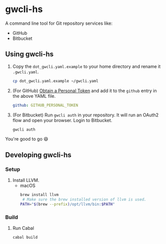 # gwcli-hs

A command line tool for Git repository services like:
- GitHub
- Bitbucket

## Using gwcli-hs

1. Copy the `dot_gwcli.yaml.example` to your home directory and rename it `.gwcli.yaml`.
    ```bash
    cp dot_gwcli.yaml.example ~/gwcli.yaml
    ```
1. (For GitHub) [Obtain a Personal Token](https://docs.github.com/en/free-pro-team@latest/github/authenticating-to-github/creating-a-personal-access-token) and add it to the `github` entry in the above YAML file.
    ```yaml
    github: GITHUB_PERSONAL_TOKEN
    ```
1. (For Bitbucket) Run `gwcli auth` in your repository. It will run an OAuth2 flow and open your browser. Login to Bitbucket.
    ```bash
    gwcli auth
    ```

You're good to go :smile:


## Developing gwcli-hs

### Setup

1. Install LLVM.
    - macOS
        ```sh
        brew install llvm
         # Make sure the brew installed version of llvm is used.
        PATH="$(brew --prefix)/opt/llvm/bin:$PATH"
        ```

### Build

1. Run Cabal
    ```sh
    cabal build
    ```
